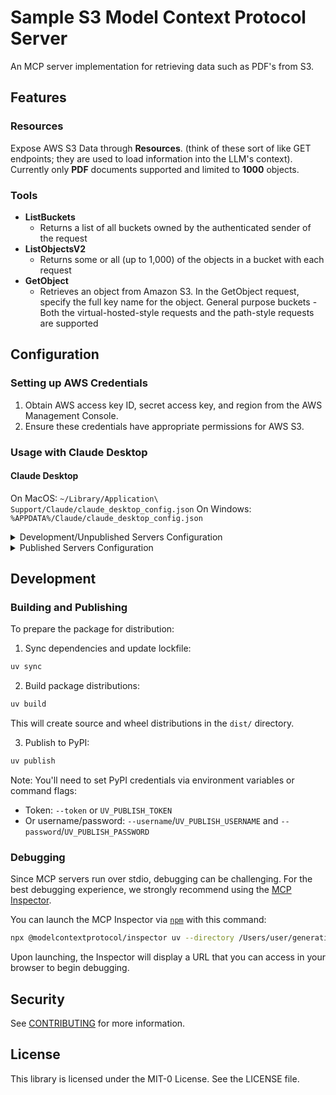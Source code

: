 # Sample S3 Model Context Protocol Server

An MCP server implementation for retrieving  data such as PDF's from S3.

## Features
### Resources
Expose AWS S3 Data through **Resources**. (think of these sort of like GET endpoints; they are used to load information into the LLM's context). Currently only **PDF** documents supported and limited to **1000** objects.


### Tools
- **ListBuckets**
  - Returns a list of all buckets owned by the authenticated sender of the request
- **ListObjectsV2**
  - Returns some or all (up to 1,000) of the objects in a bucket with each request
- **GetObject**
  - Retrieves an object from Amazon S3. In the GetObject request, specify the full key name for the object. General purpose buckets - Both the virtual-hosted-style requests and the path-style requests are supported


## Configuration

### Setting up AWS Credentials
1. Obtain AWS access key ID, secret access key, and region from the AWS Management Console.
2. Ensure these credentials have appropriate permissions for AWS S3.

### Usage with Claude Desktop

#### Claude Desktop

On MacOS: `~/Library/Application\ Support/Claude/claude_desktop_config.json`
On Windows: `%APPDATA%/Claude/claude_desktop_config.json`

<details>
  <summary>Development/Unpublished Servers Configuration</summary>

```json
{
  "mcpServers": {
    "s3-mcp-server": {
      "command": "uv",
      "args": [
        "--directory",
        "/Users/user/generative_ai/model_context_protocol/s3-mcp-server",
        "run",
        "s3-mcp-server"
      ]
    }
  }
}
```

</details>

<details>
  <summary>Published Servers Configuration</summary>

```json
{
  "mcpServers": {
    "s3-mcp-server": {
      "command": "uvx",
      "args": [
        "s3-mcp-server"
      ]
    }
  }
}
  ```
</details>

## Development

### Building and Publishing

To prepare the package for distribution:

1. Sync dependencies and update lockfile:
```bash
uv sync
```

2. Build package distributions:
```bash
uv build
```

This will create source and wheel distributions in the `dist/` directory.

3. Publish to PyPI:
```bash
uv publish
```

Note: You'll need to set PyPI credentials via environment variables or command flags:
- Token: `--token` or `UV_PUBLISH_TOKEN`
- Or username/password: `--username`/`UV_PUBLISH_USERNAME` and `--password`/`UV_PUBLISH_PASSWORD`

### Debugging

Since MCP servers run over stdio, debugging can be challenging. For the best debugging
experience, we strongly recommend using the [MCP Inspector](https://github.com/modelcontextprotocol/inspector).


You can launch the MCP Inspector via [`npm`](https://docs.npmjs.com/downloading-and-installing-node-js-and-npm) with this command:

```bash
npx @modelcontextprotocol/inspector uv --directory /Users/user/generative_ai/model_context_protocol/s3-mcp-server run s3-mcp-server
```


Upon launching, the Inspector will display a URL that you can access in your browser to begin debugging.


## Security

See [CONTRIBUTING](CONTRIBUTING.md#security-issue-notifications) for more information.

## License

This library is licensed under the MIT-0 License. See the LICENSE file.